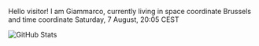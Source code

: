 Hello visitor! I am Giammarco, currently living in space coordinate Brussels and time coordinate Saturday, 7 August, 20:05 CEST

![GitHub Stats](https://github-readme-stats.vercel.app/api?username=grcasanova)
